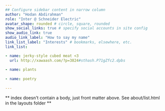```yaml
---
## Configure sidebar content in narrow column
author: "Hodan Abdirahman"
role: "Inter @ Schneider Electric"
avatar_shape: rounded # circle, square, rounded
show_social_links: true # specify social accounts in site config
show_audio_link: true
audio_link_label: "How to say my name"
link_list_label: "Interests" # bookmarks, elsewhere, etc.
link_list:

- name: jerky-style cubed meat <3
  url: http://xawaash.com/?p=3824#sthash.P71gZfc2.dpbs
  
- name: plants
  
- name: poetry
  
---
```


** index doesn't contain a body, just front matter above.
See about/list.html in the layouts folder **
